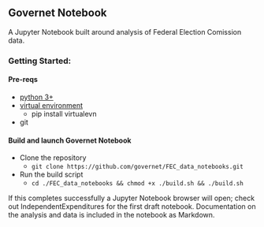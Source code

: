 ## Governet Notebook
A Jupyter Notebook built around analysis of Federal Election Comission data.

### Getting Started:
#### Pre-reqs
- <a href=https://www.python.org/downloads/>python 3+</a>
- <a href=https://virtualenv.pypa.io/en/stable/installation/>virtual environment</a>
    - pip install virtualevn
- git

#### Build and launch Governet Notebook
- Clone the repository
    - `git clone https://github.com/governet/FEC_data_notebooks.git`
- Run the build script
    - `cd ./FEC_data_notebooks && chmod +x ./build.sh && ./build.sh`

If this completes successfully a Jupyter Notebook browser will open; check out IndependentExpenditures for the first draft notebook.  Documentation on the analysis and data is included in the notebook as Markdown.
